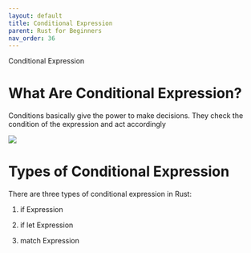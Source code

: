 ```yaml
---
layout: default
title: Conditional Expression
parent: Rust for Beginners
nav_order: 36
---
```


Conditional Expression

# What Are Conditional Expression?

Conditions basically give the power to make decisions. They check the condition of the expression and act accordingly

![](https://raw.githubusercontent.com/sangam14/RustLabs/master/img/condition-flow.png)


# Types of Conditional Expression 

There are three types of conditional expression in Rust:

1. if Expression

2. if let Expression

3. match Expression

